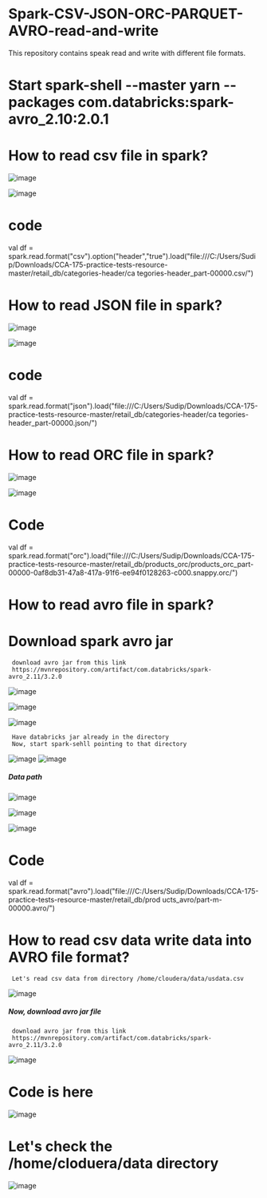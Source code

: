 # Spark-CSV-JSON-ORC-PARQUET-AVRO-read-and-write
This repository contains speak read and write with different file formats.

# Start spark-shell --master yarn --packages com.databricks:spark-avro_2.10:2.0.1

# How to read csv file in spark?

  ![image](https://user-images.githubusercontent.com/70854976/149605090-28d25920-029d-4460-af8f-101db090a4d6.png)
  
  ![image](https://user-images.githubusercontent.com/70854976/149605121-64979d0c-33b8-4977-804e-c45a5c99976d.png)
  
# code
val df = spark.read.format("csv").option("header","true").load("file:///C:/Users/Sudip/Downloads/CCA-175-practice-tests-resource-master/retail_db/categories-header/ca
tegories-header_part-00000.csv/")

# How to read JSON file in spark?

  ![image](https://user-images.githubusercontent.com/70854976/149605264-249e54b9-19c8-4e10-998b-701ca22f4b1d.png)
  
  ![image](https://user-images.githubusercontent.com/70854976/149605287-8e3eefec-63de-4204-84e3-872fa882bc26.png)

# code
val df = spark.read.format("json").load("file:///C:/Users/Sudip/Downloads/CCA-175-practice-tests-resource-master/retail_db/categories-header/ca
tegories-header_part-00000.json/")

# How to read ORC file in spark?

  ![image](https://user-images.githubusercontent.com/70854976/149605512-2beedd04-2aa0-48a3-bc5d-5f50f9568479.png)
  
  ![image](https://user-images.githubusercontent.com/70854976/149605531-b65e2375-544a-43d6-8881-0a8883461224.png)
  
# Code

val df = spark.read.format("orc").load("file:///C:/Users/Sudip/Downloads/CCA-175-practice-tests-resource-master/retail_db/products_orc/products_orc_part-00000-0af8db31-47a8-417a-91f6-ee94f0128263-c000.snappy.orc/")

# How to read avro file in spark?

  # Download spark avro jar 
     
     download avro jar from this link 
     https://mvnrepository.com/artifact/com.databricks/spark-avro_2.11/3.2.0
     
![image](https://user-images.githubusercontent.com/70854976/149633923-50e4e273-9652-45e8-b397-e41088dfeb34.png)

![image](https://user-images.githubusercontent.com/70854976/149634082-8e8e790c-5a1b-45d4-8d3f-501a94c3988f.png)

![image](https://user-images.githubusercontent.com/70854976/149634111-24b8f549-d0db-45b4-bf57-f1e81e3b3455.png)

     Have databricks jar already in the directory
     Now, start spark-sehll pointing to that directory
     
![image](https://user-images.githubusercontent.com/70854976/149634308-6f62fa34-6dd9-4bd2-9214-d0db17776b12.png)
![image](https://user-images.githubusercontent.com/70854976/149634338-c784f624-f248-4fca-8ac4-4cd1b0859910.png)

##### Data path 

![image](https://user-images.githubusercontent.com/70854976/149634445-b9b9a439-d108-4131-8b09-b7453695e7ed.png)

![image](https://user-images.githubusercontent.com/70854976/149634744-71abb245-c43f-4873-b719-087b02a4185f.png)


  ![image](https://user-images.githubusercontent.com/70854976/149605633-70440e30-ffe3-418c-9794-de561048d1e2.png)
  
# Code

val df = spark.read.format("avro").load("file:///C:/Users/Sudip/Downloads/CCA-175-practice-tests-resource-master/retail_db/prod
ucts_avro/part-m-00000.avro/")

# How to read csv data write data into AVRO file format?

     Let's read csv data from directory /home/cloudera/data/usdata.csv 
     
 ![image](https://user-images.githubusercontent.com/70854976/149635404-2faaa850-3abf-41c2-99e8-3531d8e54478.png)
     
   ##### Now, download avro jar file

     download avro jar from this link 
     https://mvnrepository.com/artifact/com.databricks/spark-avro_2.11/3.2.0
     
 ![image](https://user-images.githubusercontent.com/70854976/149634082-8e8e790c-5a1b-45d4-8d3f-501a94c3988f.png)
 
 # Code is here
 
 ![image](https://user-images.githubusercontent.com/70854976/149635244-b78e3a36-f5af-47dd-959e-c1b6a6376685.png)
 
 # Let's check the /home/cloduera/data directory 
 ![image](https://user-images.githubusercontent.com/70854976/149635328-3d6056d4-dad5-43a0-8bae-856abe8ee542.png)

 

     
     

     



 

